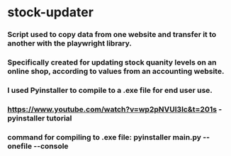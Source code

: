 # stock-updater
### Script used to copy data from one website and transfer it to another with the playwright library.
### Specifically created for updating stock quanity levels on an online shop, according to values from an accounting website.

### I used Pyinstaller to compile to a .exe file for end user use.
### https://www.youtube.com/watch?v=wp2pNVUl3lc&t=201s - pyinstaller tutorial  
### command for compiling to .exe file: pyinstaller main.py --onefile --console
